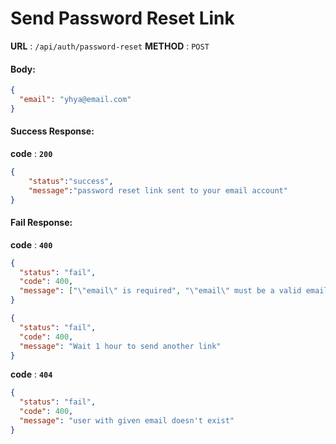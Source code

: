 # Send Password Reset Link

**URL** : `/api/auth/password-reset`
**METHOD** : `POST`

#### Body:

```json
{
  "email": "yhya@email.com"
}
```

#### Success Response:

**code** : **`200`**

```Json
{
    "status":"success",
    "message":"password reset link sent to your email account"
}

```

#### Fail Response:

**code** : **`400`**

```json
{
  "status": "fail",
  "code": 400,
  "message": ["\"email\" is required", "\"email\" must be a valid email"]
}
```

```json
{
  "status": "fail",
  "code": 400,
  "message": "Wait 1 hour to send another link"
}
```

**code** : **`404`**

```json
{
  "status": "fail",
  "code": 400,
  "message": "user with given email doesn't exist"
}
```
